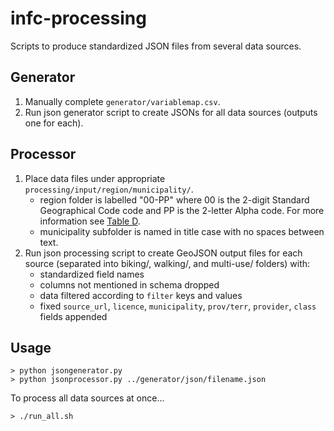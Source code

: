 # infc-processing
Scripts to produce standardized JSON files from several data sources.

## Generator

1. Manually complete `generator/variablemap.csv`.
2. Run json generator script to create JSONs for all data sources (outputs one for each).

## Processor
1. Place data files under appropriate `processing/input/region/municipality/`.
	* region folder is labelled "00-PP" where 00 is the 2-digit Standard Geographical Code code and PP is the 2-letter Alpha code. For more information see [Table D](https://www.statcan.gc.ca/en/subjects/standard/sgc/2016/introduction#a4.1).
	* municipality subfolder is named in title case with no spaces between text.
2. Run json processing script to create GeoJSON output files for each source (separated into biking/, walking/, and multi-use/ folders) with:
	* standardized field names
	* columns not mentioned in schema dropped
	* data filtered according to `filter` keys and values
	* fixed `source_url`, `licence`, `municipality`, `prov/terr`, `provider`, `class` fields appended

## Usage
	> python jsongenerator.py
	> python jsonprocessor.py ../generator/json/filename.json
	
To process all data sources at once...

	> ./run_all.sh
